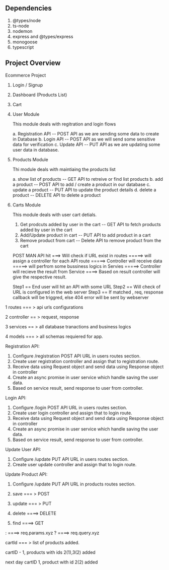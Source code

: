 
## Dependencies ##
1. @types/node
2. ts-node
3. nodemon
4. express and @types/express
5. monogoose
6. typescript


## Project Overview ##

Ecommerce Project

 1. Login / Signup
 2. Dashboard (Products List)
 3. Cart

 1. User Module
    
    This module deals with regitration and login flows

     a. Registration API -- POST API as we are sending some data to create in Database
     b. Login API -- POST API as we will send some sensitive data for verification
     c. Update API -- PUT API as we are updating some user data in database.

2. Products Module

   Thi module deals with maintiaing the products list

      a. show list of products  --  GET API to retreive or find list products
      b. add a product  -- POST API to add / create a product in our database
      c. update a product  --  PUT API to update the product details
      d. delete a product  --  DELETE API to delete a product

3. Carts Module

   This module deals with user cart detials.   

   1. Get prodcuts added by user in the cart -- GET API to fetch products added by user in the cart
   2. Add/Update product in cart -- PUT API to add product in a cart
   3. Remove product from cart -- Delete API to remove product from the cart






   POST MAN API hit ===>  Will check if URL exist in routes =====> will assign a controller for each API route =====> Controller will receive data  =====> will perfrom some bussiness logics in Servies =====> Controller will recieve the result from Service ====> Based on result controller will give the respective result.


   Step1 == End user will hit an API with some URL
   Step2 == Will check of URL is configured in the web server
   Step3 == If matched , req, response callback will be triggred, else 404 error will be sent by webserver


1 routes === > api urls configurations

2 controller == >  request, response 

3 services == >  all database tranactions and business logics

4 models === >  all schemas requiered for app.


Registration API:

1. Configure /registration POST API URL in users routes section.
2. Create user registration controller and assign that to registration route.
3. Receive data using Request object and send data using Response object in controller
4. Create an async promise in user service which handle saving the user data.
5. Based on service result, send response to user from controller.

Login API:

1. Configure /login POST API URL in users routes section.
2. Create user login controller and assign that to login route.
3. Receive data using Request object and send data using Response object in controller
4. Create an async promise in user service which handle saving the user data.
5. Based on service result, send response to user from controller.

Update User API:

1. Configure /update PUT API URL in users routes section.
2. Create user update controller and assign that to login route.



Update Product API:
1. Configure /update PUT API URL in products routes section.



1. save   === >   POST
2. update === >   PUT 
3. delete ====>   DELETE
4. find   ====>   GET


:  ====> req.params.xyz
?  ====> req.query.xyz



cartId === > list of products added.

cartID - 1,  products with ids 2(1),3(2) added

next day cartID 1, product with id 2(2) added
